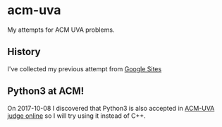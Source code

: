 # acm-uva

My attempts for ACM UVA problems.


## History

I've collected my previous attempt from [Google Sites](https://sites.google.com/site/zorionk/prog/acm/problems/)


## Python3 at ACM!

On 2017-10-08 I discovered that Python3 is also accepted in [ACM-UVA judge online](https://uva.onlinejudge.org)
so I will try using it instead of C++.
